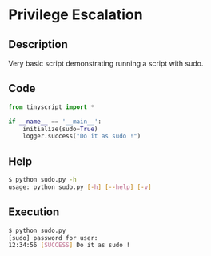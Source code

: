 # Privilege Escalation

## Description

Very basic script demonstrating running a script with sudo.

## Code

```python hl_lines="4"
from tinyscript import *

if __name__ == '__main__':
    initialize(sudo=True)
    logger.success("Do it as sudo !")
```

## Help

```sh
$ python sudo.py -h
usage: python sudo.py [-h] [--help] [-v]

```

## Execution

```sh hl_lines="2"
$ python sudo.py 
[sudo] password for user: 
12:34:56 [SUCCESS] Do it as sudo !

```
